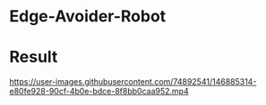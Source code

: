 # Edge-Avoider-Robot


# Result 


https://user-images.githubusercontent.com/74892541/146885314-e80fe928-90cf-4b0e-bdce-8f8bb0caa952.mp4

